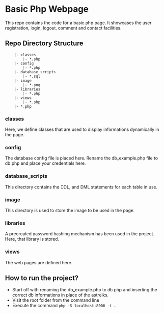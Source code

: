 # Basic Php Webpage

This repo contains the code for a basic php page. It showcases the user registration, login, logout, comment and contact facilities.

## Repo Directory Structure
        |- classes
            |- *.php
        |- config
            |- *.php
        |- database_scripts
            |- *.sql
        |- image
            |- *.png
        |- libraries
            |- *.php
        |- views
            |- *.php
        |- *.php

### classes
Here, we define classes that are used to display informations dynamically in the page.

### config
The database config file is placed here. Rename the db_example.php file to db.php and place your credentials here.

### database_scripts
This directory contains the DDL, and DML statements for each table in use.

### image
This directory is used to store the image to be used in the page.

### libraries
A precreated password hashing mechanism has been used in the project. Here, that library is stored.

### views
The web pages are defined here.

## How to run the project?
* Start off with renaming the db_example.php to db.php and inserting the correct db informations in place of the astreiks.
* Visit the root folder from the command line
* Execute the command `php -S localhost:8000 -t .`